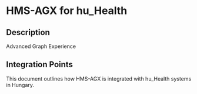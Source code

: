 # HMS-AGX for hu_Health

## Description

Advanced Graph Experience

## Integration Points

This document outlines how HMS-AGX is integrated with hu_Health systems in Hungary.
